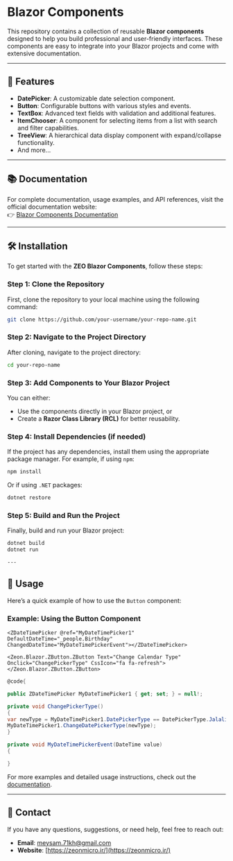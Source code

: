 
# Blazor Components

This repository contains a collection of reusable **Blazor components** designed to help you build professional and user-friendly interfaces. These components are easy to integrate into your Blazor projects and come with extensive documentation.

---

## 🚀 Features

- **DatePicker**: A customizable date selection component.
- **Button**: Configurable buttons with various styles and events.
- **TextBox**: Advanced text fields with validation and additional features.
- **ItemChooser**: A component for selecting items from a list with search and filter capabilities.
- **TreeView**: A hierarchical data display component with expand/collapse functionality.
- And more...

---

## 📚 Documentation

For complete documentation, usage examples, and API references, visit the official documentation website:  
👉 [Blazor Components Documentation](https://zeonmicro.ir/)

---

## 🛠️ Installation

To get started with the **ZEO Blazor Components**, follow these steps:

### Step 1: Clone the Repository

First, clone the repository to your local machine using the following command:

```bash
git clone https://github.com/your-username/your-repo-name.git
```

### Step 2: Navigate to the Project Directory

After cloning, navigate to the project directory:

```bash
cd your-repo-name
```

### Step 3: Add Components to Your Blazor Project

You can either:
- Use the components directly in your Blazor project, or
- Create a **Razor Class Library (RCL)** for better reusability.

### Step 4: Install Dependencies (if needed)

If the project has any dependencies, install them using the appropriate package manager. For example, if using `npm`:

```bash
npm install
```

Or if using `.NET` packages:

```bash
dotnet restore
```

### Step 5: Build and Run the Project

Finally, build and run your Blazor project:

```bash
dotnet build
dotnet run

---
```

## 🎯 Usage

Here’s a quick example of how to use the `Button` component:

### Example: Using the Button Component

```razor
<ZDateTimePicker @ref="MyDateTimePicker1" DefaultDateTime="_people.Birthday" ChangedDateTime="MyDateTimePickerEvent"></ZDateTimePicker>

<Zeon.Blazor.ZButton.ZButton Text="Change Calendar Type" Onclick="ChangePickerType" CssIcon="fa fa-refresh"> </Zeon.Blazor.ZButton.ZButton>

```

```csharp
@code{

public ZDateTimePicker MyDateTimePicker1 { get; set; } = null!;

private void ChangePickerType()
{
var newType = MyDateTimePicker1.DatePickerType == DatePickerType.Jalali ? DatePickerType.Gregorian : DatePickerType.Jalali;
MyDateTimePicker1.ChangeDatePickerType(newType);
}

private void MyDateTimePickerEvent(DateTime value)
{

}
```

For more examples and detailed usage instructions, check out the [documentation](https://zeonmicro.ir/).


---

## 📧 Contact

If you have any questions, suggestions, or need help, feel free to reach out:

- **Email**: [meysam.71kh@gmail.com](mailto:meysam.71kh@gmail.com)
- **Website**: [https://zeonmicro.ir/](https://zeonmicro.ir/)
